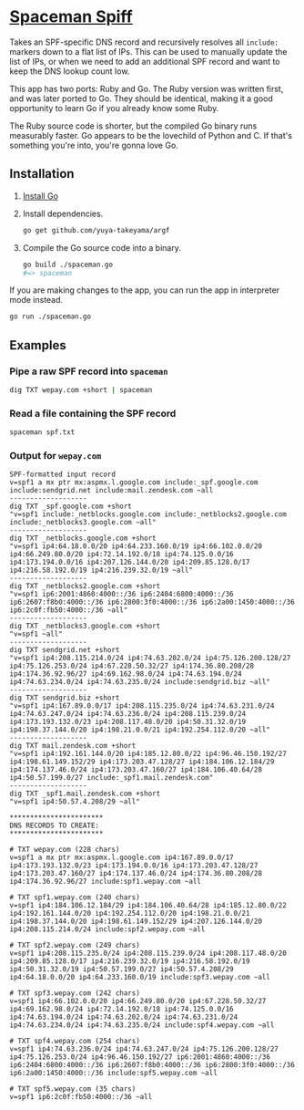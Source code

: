 # [Spaceman Spiff](https://www.google.com/search?q=Spaceman%20Spiff)

Takes an SPF-specific DNS record and recursively resolves all `include:` markers
down to a flat list of IPs. This can be used to manually update the list of IPs,
or when we need to add an additional SPF record and want to keep the DNS lookup
count low.

This app has two ports: Ruby and Go. The Ruby version was written first, and was
later ported to Go. They should be identical, making it a good opportunity to
learn Go if you already know some Ruby.

The Ruby source code is shorter, but the compiled Go binary runs measurably
faster. Go appears to be the lovechild of Python and C. If that's something
you're into, you're gonna love Go.

## Installation

1. [Install Go](https://golang.org)

2. Install dependencies.

   ```bash
   go get github.com/yuya-takeyama/argf
   ```

3. Compile the Go source code into a binary.

   ```bash
   go build ./spaceman.go
   #=> spaceman
   ```

If you are making changes to the app, you can run the app in interpreter mode instead.

```bash
go run ./spaceman.go
```

## Examples
### Pipe a raw SPF record into `spaceman`

```bash
dig TXT wepay.com +short | spaceman
```

### Read a file containing the SPF record

```bash
spaceman spf.txt
```

### Output for `wepay.com`
```
SPF-formatted input record
v=spf1 a mx ptr mx:aspmx.l.google.com include:_spf.google.com include:sendgrid.net include:mail.zendesk.com ~all
-------------------
dig TXT _spf.google.com +short
"v=spf1 include:_netblocks.google.com include:_netblocks2.google.com include:_netblocks3.google.com ~all"
-------------------
dig TXT _netblocks.google.com +short
"v=spf1 ip4:64.18.0.0/20 ip4:64.233.160.0/19 ip4:66.102.0.0/20 ip4:66.249.80.0/20 ip4:72.14.192.0/18 ip4:74.125.0.0/16 ip4:173.194.0.0/16 ip4:207.126.144.0/20 ip4:209.85.128.0/17 ip4:216.58.192.0/19 ip4:216.239.32.0/19 ~all"
-------------------
dig TXT _netblocks2.google.com +short
"v=spf1 ip6:2001:4860:4000::/36 ip6:2404:6800:4000::/36 ip6:2607:f8b0:4000::/36 ip6:2800:3f0:4000::/36 ip6:2a00:1450:4000::/36 ip6:2c0f:fb50:4000::/36 ~all"
-------------------
dig TXT _netblocks3.google.com +short
"v=spf1 ~all"
-------------------
dig TXT sendgrid.net +short
"v=spf1 ip4:208.115.214.0/24 ip4:74.63.202.0/24 ip4:75.126.200.128/27 ip4:75.126.253.0/24 ip4:67.228.50.32/27 ip4:174.36.80.208/28 ip4:174.36.92.96/27 ip4:69.162.98.0/24 ip4:74.63.194.0/24 ip4:74.63.234.0/24 ip4:74.63.235.0/24 include:sendgrid.biz ~all"
-------------------
dig TXT sendgrid.biz +short
"v=spf1 ip4:167.89.0.0/17 ip4:208.115.235.0/24 ip4:74.63.231.0/24 ip4:74.63.247.0/24 ip4:74.63.236.0/24 ip4:208.115.239.0/24 ip4:173.193.132.0/23 ip4:208.117.48.0/20 ip4:50.31.32.0/19 ip4:198.37.144.0/20 ip4:198.21.0.0/21 ip4:192.254.112.0/20 ~all"
-------------------
dig TXT mail.zendesk.com +short
"v=spf1 ip4:192.161.144.0/20 ip4:185.12.80.0/22 ip4:96.46.150.192/27 ip4:198.61.149.152/29 ip4:173.203.47.128/27 ip4:184.106.12.184/29 ip4:174.137.46.0/24 ip4:173.203.47.160/27 ip4:184.106.40.64/28 ip4:50.57.199.0/27 include:_spf1.mail.zendesk.com"
-------------------
dig TXT _spf1.mail.zendesk.com +short
"v=spf1 ip4:50.57.4.208/29 ~all"

***********************
DNS RECORDS TO CREATE:
***********************

# TXT wepay.com (228 chars)
v=spf1 a mx ptr mx:aspmx.l.google.com ip4:167.89.0.0/17 ip4:173.193.132.0/23 ip4:173.194.0.0/16 ip4:173.203.47.128/27 ip4:173.203.47.160/27 ip4:174.137.46.0/24 ip4:174.36.80.208/28 ip4:174.36.92.96/27 include:spf1.wepay.com ~all

# TXT spf1.wepay.com (240 chars)
v=spf1 ip4:184.106.12.184/29 ip4:184.106.40.64/28 ip4:185.12.80.0/22 ip4:192.161.144.0/20 ip4:192.254.112.0/20 ip4:198.21.0.0/21 ip4:198.37.144.0/20 ip4:198.61.149.152/29 ip4:207.126.144.0/20 ip4:208.115.214.0/24 include:spf2.wepay.com ~all

# TXT spf2.wepay.com (249 chars)
v=spf1 ip4:208.115.235.0/24 ip4:208.115.239.0/24 ip4:208.117.48.0/20 ip4:209.85.128.0/17 ip4:216.239.32.0/19 ip4:216.58.192.0/19 ip4:50.31.32.0/19 ip4:50.57.199.0/27 ip4:50.57.4.208/29 ip4:64.18.0.0/20 ip4:64.233.160.0/19 include:spf3.wepay.com ~all

# TXT spf3.wepay.com (242 chars)
v=spf1 ip4:66.102.0.0/20 ip4:66.249.80.0/20 ip4:67.228.50.32/27 ip4:69.162.98.0/24 ip4:72.14.192.0/18 ip4:74.125.0.0/16 ip4:74.63.194.0/24 ip4:74.63.202.0/24 ip4:74.63.231.0/24 ip4:74.63.234.0/24 ip4:74.63.235.0/24 include:spf4.wepay.com ~all

# TXT spf4.wepay.com (254 chars)
v=spf1 ip4:74.63.236.0/24 ip4:74.63.247.0/24 ip4:75.126.200.128/27 ip4:75.126.253.0/24 ip4:96.46.150.192/27 ip6:2001:4860:4000::/36 ip6:2404:6800:4000::/36 ip6:2607:f8b0:4000::/36 ip6:2800:3f0:4000::/36 ip6:2a00:1450:4000::/36 include:spf5.wepay.com ~all

# TXT spf5.wepay.com (35 chars)
v=spf1 ip6:2c0f:fb50:4000::/36 ~all
```
